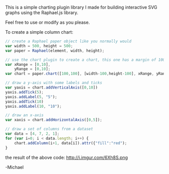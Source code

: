 This is a simple charting plugin library I made for building interactive SVG graphs using the Raphael.js library.

Feel free to use or modify as you please.



To create a simple column chart:

```javascript
// create a Raphael paper object like you normally would
var width = 500, height = 500;
var paper = Raphael(element, width, height);

// use the chart plugin to create a chart, this one has a margin of 100 pixels
var xRange = [0,10], 
    yRange = [0,10];
var chart = paper.chart([100,100], [width-100,height-100], xRange, yRange);

// draw a y-axis with some labels and ticks
var yaxis = chart.addVerticalAxis([0,10])
yaxis.addTick(5);
yaxis.addLabel(5, "5");
yaxis.addTick(10)
yaxis.addLabel(10, "10");

// draw an x-axis
var xaxis = chart.addHorizontalAxis([0,5]);

// draw a set of columns from a dataset
var data = [4, 7, 2, 1];
for (var i=0; i < data.length; i++) {
    chart.addColumn(i+1, data[i]).attr({"fill":"red");
}
```
the result of the above code: http://i.imgur.com/6Xh8S.png


-Michael